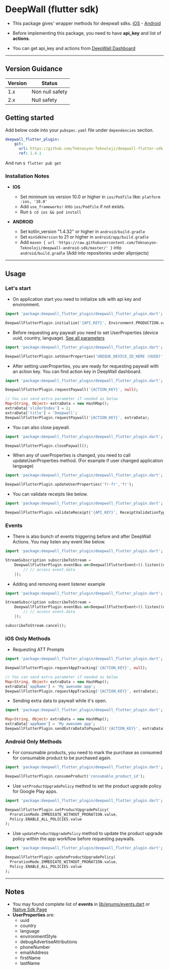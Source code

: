 # DeepWall (flutter sdk)

* This package gives' wrapper methods for deepwall sdks. [iOS](https://github.com/Teknasyon-Teknoloji/deepwall-ios-sdk) - [Android](https://github.com/Teknasyon-Teknoloji/deepwall-android-sdk)

* Before implementing this package, you need to have **api_key** and list of **actions**.

* You can get api_key and actions from [DeepWall Dashboard](https://console.deepwall.com/)


---


## Version Guidance

| Version | Status           |
|---------|------------------|
| 1.x     | Non null safety  |
| 2.x     | Null safety      |

## Getting started

Add below code into your `pubspec.yaml` file under `dependencies` section.

```yml
deepwall_flutter_plugin:
    git:
      url: https://github.com/Teknasyon-Teknoloji/deepwall-flutter-sdk.git
      ref: 1.4.1
```

And run `$ flutter pub get`


### Installation Notes
- **IOS**
    - Set minimum ios version 10.0 or higher in `ios/Podfile` like: `platform :ios, '10.0'`
    - Add `use_frameworks!` into `ios/Podfile` if not exists.
    - Run `$ cd ios && pod install`

- **ANDROID**
    - Set kotlin_version "1.4.32" or higher in `android/build.gradle`
    - Set `minSdkVersion` to 21 or higher in `android/app/build.gradle`
    - Add `maven { url 'https://raw.githubusercontent.com/Teknasyon-Teknoloji/deepwall-android-sdk/master/' }` into `android/build.gradle` (Add into repositories under allprojects)


---


## Usage

### Let's start

- On application start you need to initialize sdk with api key and environment.
```dart
import 'package:deepwall_flutter_plugin/deepwall_flutter_plugin.dart';

DeepwallFlutterPlugin.initialize('{API_KEY}', Environment.PRODUCTION.value);
```

- Before requesting any paywall you need to set UserProperties (device uuid, country, language). [See all parameters](https://github.com/Teknasyon-Teknoloji/deepwall-ios-sdk#configuration)
```dart
import 'package:deepwall_flutter_plugin/deepwall_flutter_plugin.dart';

DeepwallFlutterPlugin.setUserProperties('UNIQUE_DEVICE_ID_HERE (UUID)', 'en-us', 'us');
```

- After setting userProperties, you are ready for requesting paywall with an action key. You can find action key in DeepWall dashboard.
```dart
import 'package:deepwall_flutter_plugin/deepwall_flutter_plugin.dart';

DeepwallFlutterPlugin.requestPaywall('{ACTION_KEY}', null);

// You can send extra parameter if needed as below
Map<String, Object> extraData = new HashMap();
extraData['sliderIndex'] = 2;
extraData['title'] = 'Deepwall';
DeepwallFlutterPlugin.requestPaywall('{ACTION_KEY}', extraData);
```

- You can also close paywall.
```dart
import 'package:deepwall_flutter_plugin/deepwall_flutter_plugin.dart';

DeepwallFlutterPlugin.closePaywall();
```

- When any of userProperties is changed, you need to call updateUserProperties method. (For example if user changed application language)
```dart
import 'package:deepwall_flutter_plugin/deepwall_flutter_plugin.dart';

DeepwallFlutterPlugin.updateUserProperties('fr-fr','fr');
```

- You can validate receipts like below.
```dart
import 'package:deepwall_flutter_plugin/deepwall_flutter_plugin.dart';

DeepwallFlutterPlugin.validateReceipt('{API_KEY}', ReceiptValidationType.RESTORE.value);
```


### Events

- There is also bunch of events triggering before and after DeepWall Actions. You may listen any event like below.
```dart
import 'package:deepwall_flutter_plugin/deepwall_flutter_plugin.dart';

StreamSubscription subscribeToStream =
    DeepwallFlutterPlugin.eventBus.on<DeepwallFlutterEvent>().listen((event) {
        // // access event.data
    });
```

- Adding and removing event listener example
```dart
import 'package:deepwall_flutter_plugin/deepwall_flutter_plugin.dart';

StreamSubscription subscribeToStream =
    DeepwallFlutterPlugin.eventBus.on<DeepwallFlutterEvent>().listen((event) {
        // // access event.data
    });

subscribeToStream.cancel();
```


### iOS Only Methods

- Requesting ATT Prompts
```dart
import 'package:deepwall_flutter_plugin/deepwall_flutter_plugin.dart';

DeepwallFlutterPlugin.requestAppTracking('{ACTION_KEY}', null);

// You can send extra parameter if needed as below
Map<String, Object> extraData = new HashMap();
extraData['appName'] = 'My awesome app';
DeepwallFlutterPlugin.requestAppTracking('{ACTION_KEY}', extraData);
```

- Sending extra data to paywall while it's open.
```dart
import 'package:deepwall_flutter_plugin/deepwall_flutter_plugin.dart';

Map<String, Object> extraData = new HashMap();
extraData['appName'] = 'My awesome app';
DeepwallFlutterPlugin.sendExtraDataToPaywall('{ACTION_KEY}', extraData);
```


### Android Only Methods

- For consumable products, you need to mark the purchase as consumed for consumable product to be purchased again.
```dart
import 'package:deepwall_flutter_plugin/deepwall_flutter_plugin.dart';

DeepwallFlutterPlugin.consumeProduct('consumable_product_id');
```

- Use `setProductUpgradePolicy` method to set the product upgrade policy for Google Play apps.
```dart
import 'package:deepwall_flutter_plugin/deepwall_flutter_plugin.dart';

DeepwallFlutterPlugin.setProductUpgradePolicy(
  ProrationMode.IMMEDIATE_WITHOUT_PRORATION.value,
  Policy.ENABLE_ALL_POLICIES.value
);
```

- Use `updateProductUpgradePolicy` method to update the product upgrade policy within the app workflow before requesting paywalls.
```dart
import 'package:deepwall_flutter_plugin/deepwall_flutter_plugin.dart';

DeepwallFlutterPlugin.updateProductUpgradePolicy(
  ProrationMode.IMMEDIATE_WITHOUT_PRORATION.value,
  Policy.ENABLE_ALL_POLICIES.value
);
```


---


## Notes

- You may found complete list of **events** in [lib/enums/events.dart](./lib/enums/events.dart) or [Native Sdk Page](https://github.com/Teknasyon-Teknoloji/deepwall-ios-sdk#event-handling)
- **UserProperties** are:
    - uuid
    - country
    - language
    - environmentStyle
    - debugAdvertiseAttributions
    - phoneNumber
    - emailAddress
    - firstName
    - lastName
